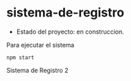 # sistema-de-registro

- Estado del proyecto: en construccion.

Para ejecutar el sistema

```npm start```

Sistema de Registro 2
